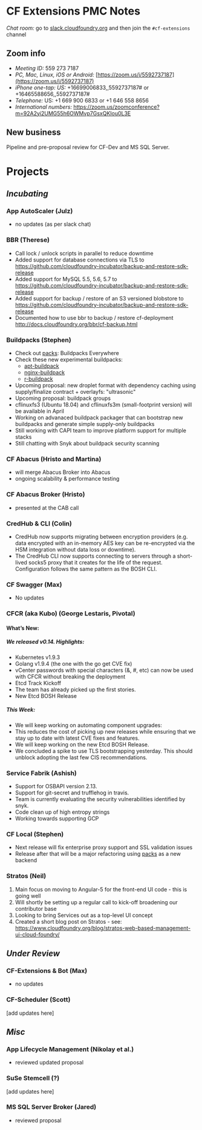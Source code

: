 # CF Extensions PMC Notes

*Chat room:* go to [slack.cloudfoundry.org](https://slack.cloudfoundry.org) and then join the `#cf-extensions` channel

## Zoom info

- *Meeting ID:* 559 273 7187
- *PC, Mac, Linux, iOS or Android:* [https://zoom.us/j/5592737187](https://zoom.us/j/5592737187)
- *iPhone one-tap: US:* +16699006833,,5592737187#  or +16465588656,,5592737187# 
- *Telephone:* US: +1 669 900 6833  or +1 646 558 8656 
- *International numbers:* https://zoom.us/zoomconference?m=92A2yi2UMG55h6OWMvp7GsxQKIou0L3E

## New business

Pipeline and pre-proposal review for CF-Dev and MS SQL Server.

# Projects

## _Incubating_

### App AutoScaler (Julz)

- no updates (as per slack chat)

### BBR (Therese)

* Call lock / unlock scripts in parallel to reduce downtime
* Added support for database connections via TLS to https://github.com/cloudfoundry-incubator/backup-and-restore-sdk-release
* Added support for MySQL 5.5, 5.6, 5.7 to https://github.com/cloudfoundry-incubator/backup-and-restore-sdk-release
* Added support for backup / restore of an S3 versioned blobstore to https://github.com/cloudfoundry-incubator/backup-and-restore-sdk-release
* Documented how to use bbr to backup / restore cf-deployment http://docs.cloudfoundry.org/bbr/cf-backup.html

### Buildpacks (Stephen)

* Check out [packs](https://github.com/sclevine/packs): Buildpacks Everywhere
* Check these new experimental buildpacks:
  - [apt-buildpack](https://github.com/cloudfoundry/apt-buildpack)
  - [nginx-buildpack](https://github.com/cloudfoundry/nginx-buildpack)
  - [r-buildpack](https://github.com/cloudfoundry/r-buildpack)
* Upcoming proposal: new droplet format with dependency caching using supply/finalize contract + overlayfs: "ultrasonic"
* Upcoming proposal: buildpack groups
* cflinuxfs3 (Ubuntu 18.04) and cflinuxfs3m (small-footprint version) will be available in April
* Working on advanaced buildpack packager that can bootstrap new buildpacks and generate simple supply-only buildpacks
* Still working with CAPI team to improve platform support for multiple stacks
* Still chatting with Snyk about buildpack security scanning

### CF Abacus (Hristo and Martina)

- will merge Abacus Broker into Abacus
- ongoing scalability & performance testing

### CF Abacus Broker (Hristo)

- presented at the CAB call

### CredHub & CLI (Colin)

- CredHub now supports migrating between encryption providers (e.g. data encrypted with an in-memory AES key can be re-encrypted via the HSM integration without data loss or downtime).
- The CredHub CLI now supports connecting to servers through a short-lived socks5 proxy that it creates for the life of the request. Configuration follows the same pattern as the BOSH CLI.

### CF Swagger (Max)

- No updates

### CFCR (aka Kubo) (George Lestaris, Pivotal)

#### What’s New:

##### We released v0.14. Highlights:
- Kubernetes v1.9.3
- Golang v1.9.4 (the one with the go get CVE fix)
- vCenter passwords with special characters (&, #, etc) can now be used with CFCR without breaking the deployment
- Etcd Track Kickoff
- The team has already picked up the first stories.
- New Etcd BOSH Release

##### This Week:

- We will keep working on automating component upgrades:
- This reduces the cost of picking up new releases while ensuring that we stay up to date with latest CVE fixes and features.
- We will keep working on the new Etcd BOSH Release.
- We concluded a spike to use TLS bootstrapping yesterday. This should unblock adopting the last few CIS recommendations.

### Service Fabrik (Ashish)
- Support for OSBAPI version 2.13.
- Support for git-secret and trufflehog in travis.
- Team is currently evaluating the security vulnerabilities identified by snyk.
- Code clean up of high entropy strings
- Working towards supporting GCP

### CF Local (Stephen)

* Next release will fix enterprise proxy support and SSL validation issues
* Release after that will be a major refactoring using [packs](https://github.com/sclevine/packs) as a new backend

### Stratos (Neil)

1. Main focus on moving to Angular-5 for the front-end UI code - this is going well
2. Will shortly be setting up a regular call to kick-off broadening our contributor base
3. Looking to bring Services out as a top-level UI concept
4. Created a short blog post on Stratos - see: https://www.cloudfoundry.org/blog/stratos-web-based-management-ui-cloud-foundry/


## _Under Review_

### CF-Extensions & Bot (Max)

- no updates

### CF-Scheduler (Scott)

[add updates here]

## _Misc_

### App Lifecycle Management (Nikolay et al.)

- reviewed updated proposal

### SuSe Stemcell (?)

[add updates here]

### MS SQL Server Broker (Jared)

- reviewed proposal
